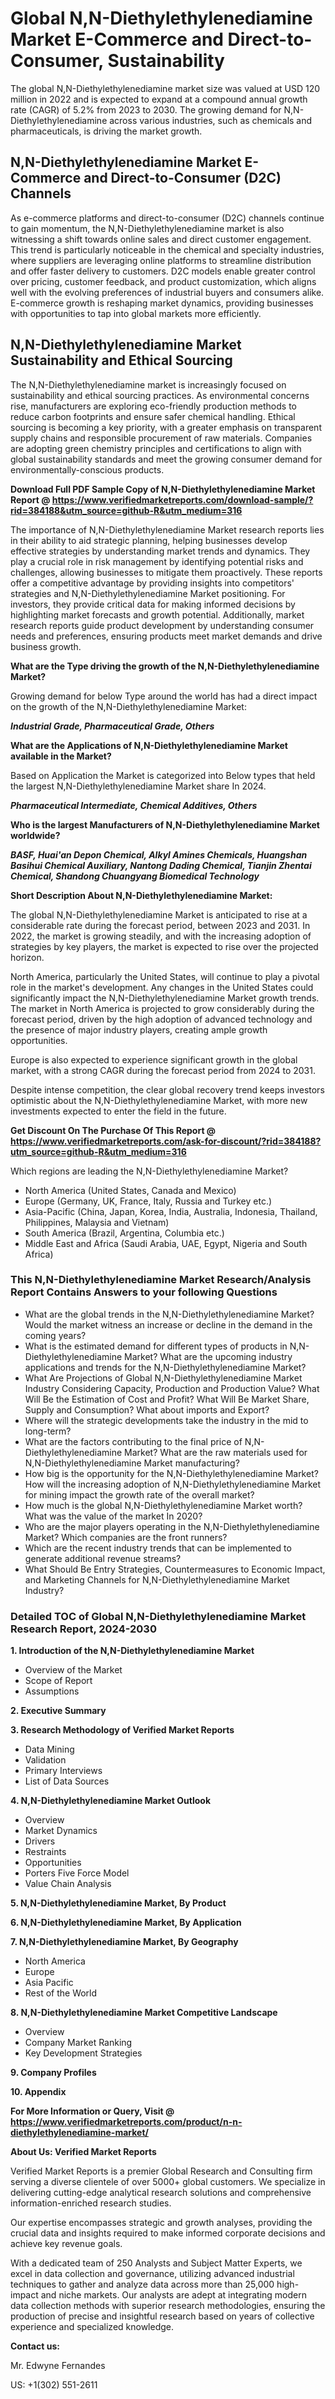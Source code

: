 <h1>Global N,N-Diethylethylenediamine Market E-Commerce and Direct-to-Consumer, Sustainability</h1><p class=""><p>The global N,N-Diethylethylenediamine market size was valued at USD 120 million in 2022 and is expected to expand at a compound annual growth rate (CAGR) of 5.2% from 2023 to 2030. The growing demand for N,N-Diethylethylenediamine across various industries, such as chemicals and pharmaceuticals, is driving the market growth.</p><h2>N,N-Diethylethylenediamine Market E-Commerce and Direct-to-Consumer (D2C) Channels</h2><p>As e-commerce platforms and direct-to-consumer (D2C) channels continue to gain momentum, the N,N-Diethylethylenediamine market is also witnessing a shift towards online sales and direct customer engagement. This trend is particularly noticeable in the chemical and specialty industries, where suppliers are leveraging online platforms to streamline distribution and offer faster delivery to customers. D2C models enable greater control over pricing, customer feedback, and product customization, which aligns well with the evolving preferences of industrial buyers and consumers alike. E-commerce growth is reshaping market dynamics, providing businesses with opportunities to tap into global markets more efficiently.</p><h2>N,N-Diethylethylenediamine Market Sustainability and Ethical Sourcing</h2><p>The N,N-Diethylethylenediamine market is increasingly focused on sustainability and ethical sourcing practices. As environmental concerns rise, manufacturers are exploring eco-friendly production methods to reduce carbon footprints and ensure safer chemical handling. Ethical sourcing is becoming a key priority, with a greater emphasis on transparent supply chains and responsible procurement of raw materials. Companies are adopting green chemistry principles and certifications to align with global sustainability standards and meet the growing consumer demand for environmentally-conscious products.</p></p><p class=""><strong>Download Full PDF Sample Copy of N,N-Diethylethylenediamine Market Report @ <a href="https://www.verifiedmarketreports.com/download-sample/?rid=384188&utm_source=github-R&utm_medium=316" target="_blank">https://www.verifiedmarketreports.com/download-sample/?rid=384188&utm_source=github-R&utm_medium=316</a></strong></p><p>The importance of&nbsp;N,N-Diethylethylenediamine Market research reports lies in their ability to aid strategic planning, helping businesses develop effective strategies by understanding market trends and dynamics. They play a crucial role in risk management by identifying potential risks and challenges, allowing businesses to mitigate them proactively. These reports offer a competitive advantage by providing insights into competitors' strategies and N,N-Diethylethylenediamine Market positioning. For investors, they provide critical data for making informed decisions by highlighting market forecasts and growth potential. Additionally, market research reports guide product development by understanding consumer needs and preferences, ensuring products meet market demands and drive business growth.</p><p><strong>What are the&nbsp;Type driving the growth of the N,N-Diethylethylenediamine Market?</strong></p><p id="" class="">Growing demand for below Type around the world has had a direct impact on the growth of the N,N-Diethylethylenediamine Market:</p><p class=""><em><strong>Industrial Grade, Pharmaceutical Grade, Others</strong></em></p><p class=""><strong>What are the&nbsp;Applications&nbsp;of N,N-Diethylethylenediamine Market available in the Market?</strong></p><p id="" class="">Based on Application the Market is categorized into Below types that held the largest N,N-Diethylethylenediamine Market share In 2024.</p><p class=""><em><strong>Pharmaceutical Intermediate, Chemical Additives, Others</strong></em></p><p class=""><strong>Who is the largest Manufacturers of N,N-Diethylethylenediamine Market worldwide?</strong></p><p><em><strong>BASF, Huai'an Depon Chemical, Alkyl Amines Chemicals, Huangshan Basihui Chemical Auxiliary, Nantong Dading Chemical, Tianjin Zhentai Chemical, Shandong Chuangyang Biomedical Technology</strong></em></p><p id="" class=""><strong>Short Description About N,N-Diethylethylenediamine Market:</strong></p><p>The global N,N-Diethylethylenediamine Market is anticipated to rise at a considerable rate during the forecast period, between 2023 and 2031. In 2022, the market is growing steadily, and with the increasing adoption of strategies by key players, the market is expected to rise over the projected horizon.</p><p>North America, particularly the United States, will continue to play a pivotal role in the market's development. Any changes in the United States could significantly impact the N,N-Diethylethylenediamine Market growth trends. The market in North America is projected to grow considerably during the forecast period, driven by the high adoption of advanced technology and the presence of major industry players, creating ample growth opportunities.</p><p>Europe is also expected to experience significant growth in the global market, with a strong CAGR during the forecast period from 2024 to 2031.</p><p>Despite intense competition, the clear global recovery trend keeps investors optimistic about the N,N-Diethylethylenediamine Market, with more new investments expected to enter the field in the future.</p><p id="" class=""><strong>Get Discount On The Purchase Of This Report @ <a href="https://www.verifiedmarketreports.com/ask-for-discount/?rid=384188?utm_source=github-R&utm_medium=316" target="_blank">https://www.verifiedmarketreports.com/ask-for-discount/?rid=384188?utm_source=github-R&utm_medium=316</a></strong></p><p class="">Which regions are leading the N,N-Diethylethylenediamine Market?</p><ul><li>North America (United States, Canada and Mexico)</li><li>Europe (Germany, UK, France, Italy, Russia and Turkey etc.)</li><li>Asia-Pacific (China, Japan, Korea, India, Australia, Indonesia, Thailand, Philippines, Malaysia and Vietnam)</li><li>South America (Brazil, Argentina, Columbia etc.)</li><li>Middle East and Africa (Saudi Arabia, UAE, Egypt, Nigeria and South Africa)</li></ul><h3 id="" class="">This N,N-Diethylethylenediamine Market Research/Analysis Report Contains Answers to your following Questions</h3><ul><li>What are the global trends in the N,N-Diethylethylenediamine Market? Would the market witness an increase or decline in the demand in the coming years?</li><li>What is the estimated demand for different types of products in N,N-Diethylethylenediamine Market? What are the upcoming industry applications and trends for the N,N-Diethylethylenediamine Market?</li><li>What Are Projections of Global N,N-Diethylethylenediamine Market Industry Considering Capacity, Production and Production Value? What Will Be the Estimation of Cost and Profit? What Will Be Market Share, Supply and Consumption? What about imports and Export?</li><li>Where will the strategic developments take the industry in the mid to long-term?</li><li>What are the factors contributing to the final price of N,N-Diethylethylenediamine Market? What are the raw materials used for N,N-Diethylethylenediamine Market manufacturing?</li><li>How big is the opportunity for the N,N-Diethylethylenediamine Market? How will the increasing adoption of N,N-Diethylethylenediamine Market for mining impact the growth rate of the overall market?</li><li>How much is the global N,N-Diethylethylenediamine Market worth? What was the value of the market In 2020?</li><li>Who are the major players operating in the N,N-Diethylethylenediamine Market? Which companies are the front runners?</li><li>Which are the recent industry trends that can be implemented to generate additional revenue streams?</li><li>What Should Be Entry Strategies, Countermeasures to Economic Impact, and Marketing Channels for N,N-Diethylethylenediamine Market Industry?</li></ul><h3 id="" class="">Detailed TOC of Global N,N-Diethylethylenediamine Market Research Report, 2024-2030</h3><p id="" class=""><strong>1. Introduction of the N,N-Diethylethylenediamine Market</strong></p><ul><li>Overview of the Market</li><li>Scope of Report</li><li>Assumptions</li></ul><p id="" class=""><strong>2. Executive Summary</strong></p><p id="" class=""><strong>3. Research Methodology of Verified Market Reports</strong></p><ul><li>Data Mining</li><li>Validation</li><li>Primary Interviews</li><li>List of Data Sources</li></ul><p id="" class=""><strong>4. N,N-Diethylethylenediamine Market Outlook</strong></p><ul><li>Overview</li><li>Market Dynamics</li><li>Drivers</li><li>Restraints</li><li>Opportunities</li><li>Porters Five Force Model</li><li>Value Chain Analysis</li></ul><p id="" class=""><strong>5. N,N-Diethylethylenediamine Market, By Product</strong></p><p id="" class=""><strong>6. N,N-Diethylethylenediamine Market, By Application</strong></p><p id="" class=""><strong>7. N,N-Diethylethylenediamine Market, By Geography</strong></p><ul><li>North America</li><li>Europe</li><li>Asia Pacific</li><li>Rest of the World</li></ul><p id="" class=""><strong>8. N,N-Diethylethylenediamine Market Competitive Landscape</strong></p><ul><li>Overview</li><li>Company Market Ranking</li><li>Key Development Strategies</li></ul><p id="" class=""><strong>9. Company Profiles</strong></p><p id="" class=""><strong>10. Appendix</strong></p><p id="" class=""><strong>For More Information or Query, Visit @ <a href="https://www.verifiedmarketreports.com/product/n-n-diethylethylenediamine-market/" target="_blank">https://www.verifiedmarketreports.com/product/n-n-diethylethylenediamine-market/</a></strong></p><p id="" class=""><strong>About Us: Verified Market Reports</strong></p><p id="" class="">Verified Market Reports is a premier Global Research and Consulting firm serving a diverse clientele of over 5000+ global customers. We specialize in delivering cutting-edge analytical research solutions and comprehensive information-enriched research studies.</p><p id="" class="">Our expertise encompasses strategic and growth analyses, providing the crucial data and insights required to make informed corporate decisions and achieve key revenue goals.</p><p id="" class="">With a dedicated team of 250 Analysts and Subject Matter Experts, we excel in data collection and governance, utilizing advanced industrial techniques to gather and analyze data across more than 25,000 high-impact and niche markets. Our analysts are adept at integrating modern data collection methods with superior research methodologies, ensuring the production of precise and insightful research based on years of collective experience and specialized knowledge.</p><p id="" class=""><strong>Contact us:</strong></p><p id="" class="">Mr. Edwyne Fernandes</p><p id="" class="">US: +1(302) 551-2611</p>